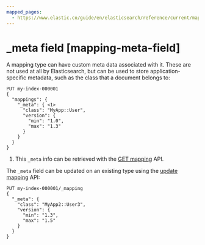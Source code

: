 ```yaml
---
mapped_pages:
  - https://www.elastic.co/guide/en/elasticsearch/reference/current/mapping-meta-field.html
---
```


# _meta field [mapping-meta-field]

A mapping type can have custom meta data associated with it. These are not used at all by Elasticsearch, but can be used to store application-specific metadata, such as the class that a document belongs to:

```console
PUT my-index-000001
{
  "mappings": {
    "_meta": { <1>
      "class": "MyApp::User",
      "version": {
        "min": "1.0",
        "max": "1.3"
      }
    }
  }
}
```

1. This `_meta` info can be retrieved with the [GET mapping](https://www.elastic.co/docs/api/doc/elasticsearch/operation/operation-indices-get-mapping) API.


The `_meta` field can be updated on an existing type using the [update mapping](https://www.elastic.co/docs/api/doc/elasticsearch/operation/operation-indices-put-mapping) API:

```console
PUT my-index-000001/_mapping
{
  "_meta": {
    "class": "MyApp2::User3",
    "version": {
      "min": "1.3",
      "max": "1.5"
    }
  }
}
```

